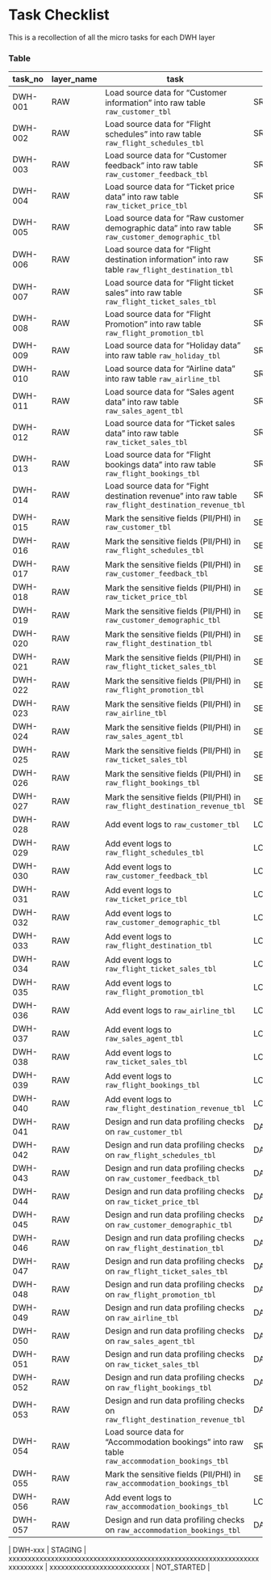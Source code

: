 # Task Checklist 

This is a recollection of all the micro tasks for each DWH layer




### Table 

| task_no | layer_name      | task                                                                                                      | task_type| completion_status |
| -----   | --------------  | ---------------                                                                                           | ---------------  | --------------- |
| DWH-001 | RAW             | Load source data for “Customer information” into raw table `raw_customer_tbl`                            | SRC_TO_RAW  | COMPLETED |
| DWH-002 | RAW             | Load source data for “Flight schedules” into raw table `raw_flight_schedules_tbl`| SRC_TO_RAW | COMPLETED |
| DWH-003 | RAW             | Load source data for “Customer feedback” into raw table `raw_customer_feedback_tbl`| SRC_TO_RAW | COMPLETED |
| DWH-004 | RAW             | Load source data for “Ticket price data” into raw table `raw_ticket_price_tbl`| SRC_TO_RAW | COMPLETED |
| DWH-005 | RAW             | Load source data for “Raw customer demographic data” into raw table `raw_customer_demographic_tbl`| SRC_TO_RAW | NOT_STARTED |
| DWH-006 | RAW             | Load source data for “Flight destination information” into raw table `raw_flight_destination_tbl`| SRC_TO_RAW | NOT_STARTED |
| DWH-007 | RAW             | Load source data for “Flight ticket sales” into raw table `raw_flight_ticket_sales_tbl`| SRC_TO_RAW | COMPLETED |
| DWH-008 | RAW             | Load source data for “Flight Promotion” into raw table `raw_flight_promotion_tbl`| SRC_TO_RAW | COMPLETED |
| DWH-009 | RAW             | Load source data for “Holiday data” into raw table `raw_holiday_tbl`| SRC_TO_RAW | NOT_STARTED |
| DWH-010 | RAW             | Load source data for “Airline data” into raw table `raw_airline_tbl`| SRC_TO_RAW | NOT_STARTED |
| DWH-011 | RAW             | Load source data for “Sales agent data” into raw table `raw_sales_agent_tbl`| SRC_TO_RAW | NOT_STARTED |
| DWH-012 | RAW             | Load source data for “Ticket sales data” into raw table `raw_ticket_sales_tbl`| SRC_TO_RAW | NOT_STARTED |
| DWH-013 | RAW             | Load source data for “Flight bookings data” into raw table `raw_flight_bookings_tbl`| SRC_TO_RAW | NOT_STARTED |
| DWH-014 | RAW             | Load source data for “Fight destination revenue” into raw table `raw_flight_destination_revenue_tbl`| SRC_TO_RAW | NOT_STARTED |
| DWH-015 | RAW             | Mark the sensitive fields (PII/PHI) in `raw_customer_tbl`| SENSITIVE_DATA_MARKING  | COMPLETED |
| DWH-016 | RAW             | Mark the sensitive fields (PII/PHI) in `raw_flight_schedules_tbl`| SENSITIVE_DATA_MARKING | COMPLETED |
| DWH-017 | RAW             | Mark the sensitive fields (PII/PHI) in `raw_customer_feedback_tbl`| SENSITIVE_DATA_MARKING | COMPLETED |
| DWH-018 | RAW             | Mark the sensitive fields (PII/PHI) in `raw_ticket_price_tbl`| SENSITIVE_DATA_MARKING | COMPLETED |
| DWH-019 | RAW             | Mark the sensitive fields (PII/PHI) in `raw_customer_demographic_tbl`| SENSITIVE_DATA_MARKING | NOT_STARTED |
| DWH-020 | RAW             | Mark the sensitive fields (PII/PHI) in `raw_flight_destination_tbl`| SENSITIVE_DATA_MARKING | NOT_STARTED |
| DWH-021 | RAW             | Mark the sensitive fields (PII/PHI) in `raw_flight_ticket_sales_tbl`| SENSITIVE_DATA_MARKING | COMPLETED |
| DWH-022 | RAW             | Mark the sensitive fields (PII/PHI) in `raw_flight_promotion_tbl`| SENSITIVE_DATA_MARKING | COMPLETED |
| DWH-023 | RAW             | Mark the sensitive fields (PII/PHI) in `raw_airline_tbl`| SENSITIVE_DATA_MARKING | NOT_STARTED |
| DWH-024 | RAW             | Mark the sensitive fields (PII/PHI) in `raw_sales_agent_tbl`| SENSITIVE_DATA_MARKING | NOT_STARTED |
| DWH-025 | RAW             | Mark the sensitive fields (PII/PHI) in `raw_ticket_sales_tbl`| SENSITIVE_DATA_MARKING | NOT_STARTED |
| DWH-026 | RAW             | Mark the sensitive fields (PII/PHI) in `raw_flight_bookings_tbl`| SENSITIVE_DATA_MARKING | NOT_STARTED |
| DWH-027 | RAW             | Mark the sensitive fields (PII/PHI) in `raw_flight_destination_revenue_tbl`| SENSITIVE_DATA_MARKING | NOT_STARTED |
| DWH-028 | RAW             | Add event logs to `raw_customer_tbl`|    LOGGING_RAW_LEVEL_EVENTS  | COMPLETED |
| DWH-029 | RAW             | Add event logs to `raw_flight_schedules_tbl`|    LOGGING_RAW_LEVEL_EVENTS  | COMPLETED |
| DWH-030 | RAW             | Add event logs to `raw_customer_feedback_tbl`|    LOGGING_RAW_LEVEL_EVENTS  | COMPLETED |
| DWH-031 | RAW             | Add event logs to `raw_ticket_price_tbl`|    LOGGING_RAW_LEVEL_EVENTS  | COMPLETED |
| DWH-032 | RAW             | Add event logs to `raw_customer_demographic_tbl`|    LOGGING_RAW_LEVEL_EVENTS  | NOT_STARTED |
| DWH-033 | RAW             | Add event logs to `raw_flight_destination_tbl`|    LOGGING_RAW_LEVEL_EVENTS  | NOT_STARTED |
| DWH-034 | RAW             | Add event logs to `raw_flight_ticket_sales_tbl`|    LOGGING_RAW_LEVEL_EVENTS  | COMPLETED |
| DWH-035 | RAW             | Add event logs to `raw_flight_promotion_tbl`|    LOGGING_RAW_LEVEL_EVENTS  | COMPLETED |
| DWH-036 | RAW             | Add event logs to `raw_airline_tbl`|    LOGGING_RAW_LEVEL_EVENTS  | NOT_STARTED |
| DWH-037 | RAW             | Add event logs to `raw_sales_agent_tbl`|    LOGGING_RAW_LEVEL_EVENTS  | NOT_STARTED |
| DWH-038 | RAW             | Add event logs to `raw_ticket_sales_tbl`|    LOGGING_RAW_LEVEL_EVENTS  | NOT_STARTED |
| DWH-039 | RAW             | Add event logs to `raw_flight_bookings_tbl`|    LOGGING_RAW_LEVEL_EVENTS  | NOT_STARTED |
| DWH-040 | RAW             | Add event logs to `raw_flight_destination_revenue_tbl`|    LOGGING_RAW_LEVEL_EVENTS  | NOT_STARTED |
| DWH-041 | RAW             | Design and run data profiling checks on `raw_customer_tbl`|    DATA_PROFILING_CHECKS  | COMPLETED |
| DWH-042 | RAW             | Design and run data profiling checks on `raw_flight_schedules_tbl`|    DATA_PROFILING_CHECKS  | COMPLETED |
| DWH-043 | RAW             | Design and run data profiling checks on `raw_customer_feedback_tbl`|    DATA_PROFILING_CHECKS  | COMPLETED |
| DWH-044 | RAW             | Design and run data profiling checks on `raw_ticket_price_tbl`|    DATA_PROFILING_CHECKS  | COMPLETED |
| DWH-045 | RAW             | Design and run data profiling checks on `raw_customer_demographic_tbl`|    DATA_PROFILING_CHECKS  | NOT_STARTED |
| DWH-046 | RAW             | Design and run data profiling checks on `raw_flight_destination_tbl`|    DATA_PROFILING_CHECKS  | NOT_STARTED |
| DWH-047 | RAW             | Design and run data profiling checks on `raw_flight_ticket_sales_tbl`|    DATA_PROFILING_CHECKS  | COMPLETED |
| DWH-048 | RAW             | Design and run data profiling checks on `raw_flight_promotion_tbl`|    DATA_PROFILING_CHECKS  | COMPLETED |
| DWH-049 | RAW             | Design and run data profiling checks on `raw_airline_tbl`|    DATA_PROFILING_CHECKS  | NOT_STARTED |
| DWH-050 | RAW             | Design and run data profiling checks on `raw_sales_agent_tbl`|    DATA_PROFILING_CHECKS  | NOT_STARTED |
| DWH-051 | RAW             | Design and run data profiling checks on `raw_ticket_sales_tbl`|    DATA_PROFILING_CHECKS  | NOT_STARTED |
| DWH-052 | RAW             | Design and run data profiling checks on `raw_flight_bookings_tbl`|    DATA_PROFILING_CHECKS  | NOT_STARTED |
| DWH-053 | RAW             | Design and run data profiling checks on `raw_flight_destination_revenue_tbl`|    DATA_PROFILING_CHECKS  | NOT_STARTED |
| DWH-054 | RAW             | Load source data for “Accommodation bookings” into raw table `raw_accommodation_bookings_tbl`| SRC_TO_RAW | COMPLETED |
| DWH-055 | RAW             | Mark the sensitive fields (PII/PHI) in `raw_accommodation_bookings_tbl`| SENSITIVE_DATA_MARKING  | COMPLETED |
| DWH-056 | RAW             | Add event logs to `raw_accommodation_bookings_tbl`|    LOGGING_RAW_LEVEL_EVENTS  | COMPLETED |
| DWH-057 | RAW             | Design and run data profiling checks on `raw_accommodation_bookings_tbl`|    DATA_PROFILING_CHECKS  | COMPLETED |



| DWH-xxx | STAGING             | xxxxxxxxxxxxxxxxxxxxxxxxxxxxxxxxxxxxxxxxxxxxxxxxxxxxxxxxxxxxxxxxxxxxxxxxxx |    xxxxxxxxxxxxxxxxxxxxxxxxxx  | NOT_STARTED |


